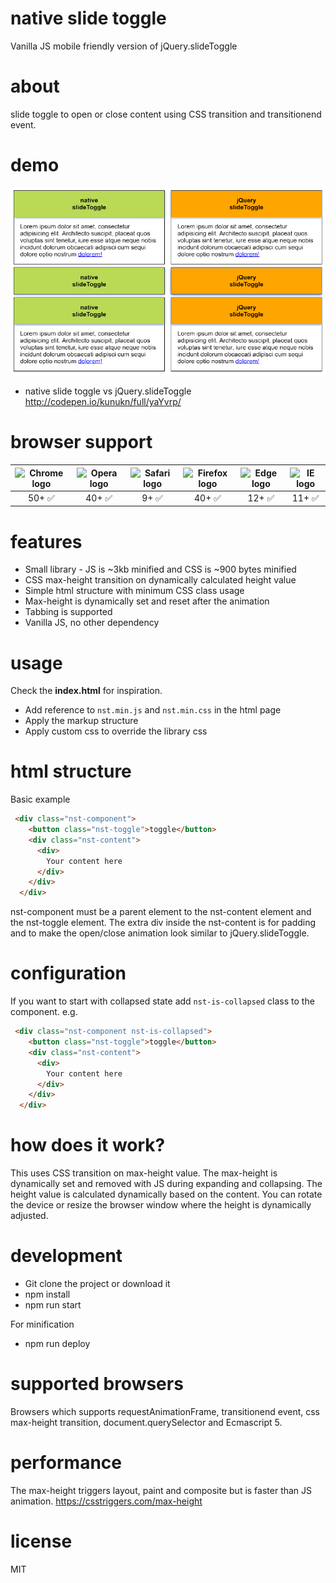# native slide toggle
Vanilla JS mobile friendly version of jQuery.slideToggle

# about
slide toggle to open or close content using CSS transition and transitionend event.

# demo

[![demo](/images/demo.png?raw=true)](http://codepen.io/kunukn/full/yaYvrp/)

* native slide toggle vs jQuery.slideToggle http://codepen.io/kunukn/full/yaYvrp/

# browser support

| <img src="https://cdnjs.cloudflare.com/ajax/libs/browser-logos/37.2.0/archive/chrome-android_18-36/chrome-android_18-36_48x48.png" width="48px" height="48px" alt="Chrome logo"> | <img src="https://cdnjs.cloudflare.com/ajax/libs/browser-logos/37.2.0/archive/opera_10-14/opera_10-14_48x48.png" width="48px" height="48px" alt="Opera logo"> | <img src="https://cdnjs.cloudflare.com/ajax/libs/browser-logos/37.2.0/archive/safari_1-7/safari_1-7_48x48.png" width="48px" height="48px" alt="Safari logo"> |<img src="https://cdnjs.cloudflare.com/ajax/libs/browser-logos/37.2.0/archive/firefox_1.5-3/firefox_1.5-3_48x48.png" width="48px" height="48px" alt="Firefox logo"> |<img src="https://cdnjs.cloudflare.com/ajax/libs/browser-logos/37.2.0/edge/edge_48x48.png" width="48px" height="48px" alt="Edge logo"> | <img src="https://cdnjs.cloudflare.com/ajax/libs/browser-logos/37.2.0/internet-explorer/internet-explorer_48x48.png" width="48px" height="48px" alt="IE logo"> |
|:---:|:---:|:---:|:---:|:---:|:---:|
| 50+ ✅ | 40+ ✅ | 9+ ✅ | 40+ ✅ | 12+ ✅ | 11+ ✅ |


# features
* Small library - JS is ~3kb minified and CSS is ~900 bytes minified
* CSS max-height transition on dynamically calculated height value
* Simple html structure with minimum CSS class usage 
* Max-height is dynamically set and reset after the animation
* Tabbing is supported
* Vanilla JS, no other dependency

# usage

Check the **index.html** for inspiration.

* Add reference to `nst.min.js` and `nst.min.css` in the html page
* Apply the markup structure
* Apply custom css to override the library css


# html structure

Basic example
```html
 <div class="nst-component">
    <button class="nst-toggle">toggle</button>
    <div class="nst-content">
      <div>
        Your content here
      </div>
    </div>
  </div>
```

nst-component must be a parent element to the nst-content element and the nst-toggle element.
The extra div inside the nst-content is for padding and to make the open/close animation look similar to jQuery.slideToggle.


# configuration

If you want to start with collapsed state add `nst-is-collapsed` class to the component. e.g.

```html
 <div class="nst-component nst-is-collapsed">
    <button class="nst-toggle">toggle</button>
    <div class="nst-content">
      <div>
        Your content here
      </div>
    </div>
  </div>
```




# how does it work?
This uses CSS transition on max-height value. The max-height is dynamically set and removed with JS during expanding and collapsing. The height value is calculated dynamically based on the content. You can rotate the device or resize the browser window where the height is dynamically adjusted.

# development
* Git clone the project or download it
* npm install
* npm run start

For minification 
* npm run deploy

# supported browsers

Browsers which supports requestAnimationFrame, transitionend event, css max-height transition, document.querySelector and Ecmascript 5.

# performance

The max-height triggers layout, paint and composite but is faster than JS animation. 
https://csstriggers.com/max-height

# license
MIT
